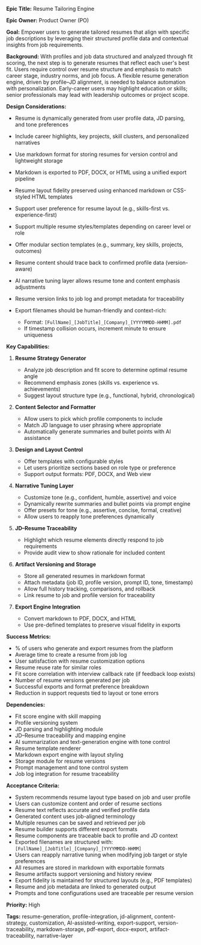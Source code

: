 **Epic Title:** Resume Tailoring Engine

**Epic Owner:** Product Owner (PO)

**Goal:** Empower users to generate tailored resumes that align with specific job descriptions by leveraging their structured profile data and contextual insights from job requirements.

**Background:**
With profiles and job data structured and analyzed through fit scoring, the next step is to generate resumes that reflect each user's best fit. Users require control over resume structure and emphasis to match career stage, industry norms, and job focus. A flexible resume generation engine, driven by profile–JD alignment, is needed to balance automation with personalization. Early-career users may highlight education or skills; senior professionals may lead with leadership outcomes or project scope.

**Design Considerations:**

* Resume is dynamically generated from user profile data, JD parsing, and tone preferences
* Include career highlights, key projects, skill clusters, and personalized narratives
* Use markdown format for storing resumes for version control and lightweight storage
* Markdown is exported to PDF, DOCX, or HTML using a unified export pipeline
* Resume layout fidelity preserved using enhanced markdown or CSS-styled HTML templates
* Support user preference for resume layout (e.g., skills-first vs. experience-first)
* Support multiple resume styles/templates depending on career level or role
* Offer modular section templates (e.g., summary, key skills, projects, outcomes)
* Resume content should trace back to confirmed profile data (version-aware)
* AI narrative tuning layer allows resume tone and content emphasis adjustments
* Resume version links to job log and prompt metadata for traceability
* Export filenames should be human-friendly and context-rich:

  * Format: `[FullName]_[JobTitle]_[Company]_[YYYYMMDD-HHMM].pdf`
  * If timestamp collision occurs, increment minute to ensure uniqueness

**Key Capabilities:**

1. **Resume Strategy Generator**

   * Analyze job description and fit score to determine optimal resume angle
   * Recommend emphasis zones (skills vs. experience vs. achievements)
   * Suggest layout structure type (e.g., functional, hybrid, chronological)

2. **Content Selector and Formatter**

   * Allow users to pick which profile components to include
   * Match JD language to user phrasing where appropriate
   * Automatically generate summaries and bullet points with AI assistance

3. **Design and Layout Control**

   * Offer templates with configurable styles
   * Let users prioritize sections based on role type or preference
   * Support output formats: PDF, DOCX, and Web view

4. **Narrative Tuning Layer**

   * Customize tone (e.g., confident, humble, assertive) and voice
   * Dynamically rewrite summaries and bullet points via prompt engine
   * Offer presets for tone (e.g., assertive, concise, formal, creative)
   * Allow users to reapply tone preferences dynamically

5. **JD–Resume Traceability**

   * Highlight which resume elements directly respond to job requirements
   * Provide audit view to show rationale for included content

6. **Artifact Versioning and Storage**

   * Store all generated resumes in markdown format
   * Attach metadata (job ID, profile version, prompt ID, tone, timestamp)
   * Allow full history tracking, comparisons, and rollback
   * Link resume to job and profile version for traceability

7. **Export Engine Integration**

   * Convert markdown to PDF, DOCX, and HTML
   * Use pre-defined templates to preserve visual fidelity in exports

**Success Metrics:**

* % of users who generate and export resumes from the platform
* Average time to create a resume from job log
* User satisfaction with resume customization options
* Resume reuse rate for similar roles
* Fit score correlation with interview callback rate (if feedback loop exists)
* Number of resume versions generated per job
* Successful exports and format preference breakdown
* Reduction in support requests tied to layout or tone errors

**Dependencies:**

* Fit score engine with skill mapping
* Profile versioning system
* JD parsing and highlighting module
* JD–Resume traceability and mapping engine
* AI summarization and text-generation engine with tone control
* Resume template renderer
* Markdown export engine with layout styling
* Storage module for resume versions
* Prompt management and tone control system
* Job log integration for resume traceability

**Acceptance Criteria:**

* System recommends resume layout type based on job and user profile
* Users can customize content and order of resume sections
* Resume text reflects accurate and verified profile data
* Generated content uses job-aligned terminology
* Multiple resumes can be saved and retrieved per job
* Resume builder supports different export formats
* Resume components are traceable back to profile and JD context
* Exported filenames are structured with: `[FullName]_[JobTitle]_[Company]_[YYYYMMDD-HHMM]`
* Users can reapply narrative tuning when modifying job target or style preferences
* All resumes are stored in markdown with exportable formats
* Resume artifacts support versioning and history review
* Export fidelity is maintained for structured layouts (e.g., PDF templates)
* Resume and job metadata are linked to generated output
* Prompts and tone configurations used are traceable per resume version

**Priority:** High

**Tags:** resume-generation, profile-integration, jd-alignment, content-strategy, customization, AI-assisted-writing, export-support, version-traceability, markdown-storage, pdf-export, docx-export, artifact-traceability, narrative-layer

